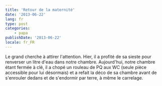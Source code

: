 ```yaml
---
title: 'Retour de la maternité'
date: '2013-06-22'
lang: fr
type: post
categories:
    - papa
publishDate: '2013-06-22'
locale: fr_FR
---
```


Le grand cherche à attirer l'attention. Hier, il a profité de sa sieste pour renverser un litre d'eau dans notre chambre. Aujourd'hui, notre chambre étant fermée à clé, il a chopé un rouleau de PQ aux WC (seule pièce accessible pour lui désormais) et a refait la déco de sa chambre avant de s'enrouler dedans et de s'endormir par terre, à même le carrelage.
